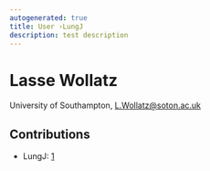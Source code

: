 ```yaml
---
autogenerated: true
title: User ›LungJ
description: test description
---
```


Lasse Wollatz
=============

University of Southampton, L.Wollatz@soton.ac.uk

Contributions
-------------

-   LungJ: [1](/plugins/lungj)
